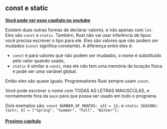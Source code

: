 ## const e static

**[Você pode ver esse capítulo no youtube](https://youtu.be/Ky3HqkWUcI0)**

Existem duas outras formas de declarar valores, e não apenas com `let`. Eles são `const` e `static`. Também, Rust não vai usar inferência de tipos: você precisa escrever o tipo para ele. Eles são valores que não podem ser mudados (`const` significa constante). A diferença entre eles é:

- `const` é para valores que não podem ser mudados, o nome é substituido pelo valor quando usado,
- `static` é similar a `const`, mas ele não tem uma memória de locação física e pode ser uma variável global.

Então eles são quase iguais. Programadores Rust sempre usam `const`.

Você pode escrever o nome com TODAS AS LETRAS MAIUSCÚLAS, e normalmente fora da `main` para que possa ser usado em todo o programa.

Dois exemplos são: `const NUMBER_OF_MONTHS: u32 = 12;` e `static SEASONS: [&str; 4] = ["Spring", "Summer", "Fall", "Winter"];`

#### [Proximo capítulo](https://github.com/justjapann/easy_rust_ptbr/blob/main/part1/references/more_references.md)

